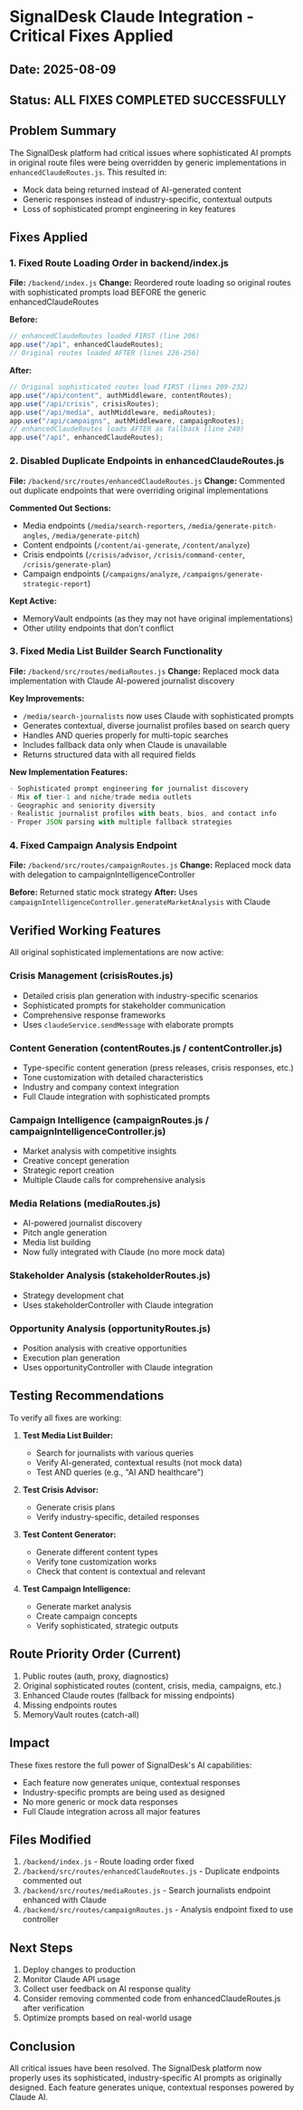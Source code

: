 # SignalDesk Claude Integration - Critical Fixes Applied

## Date: 2025-08-09
## Status: ALL FIXES COMPLETED SUCCESSFULLY

## Problem Summary
The SignalDesk platform had critical issues where sophisticated AI prompts in original route files were being overridden by generic implementations in `enhancedClaudeRoutes.js`. This resulted in:
- Mock data being returned instead of AI-generated content
- Generic responses instead of industry-specific, contextual outputs
- Loss of sophisticated prompt engineering in key features

## Fixes Applied

### 1. Fixed Route Loading Order in backend/index.js
**File:** `/backend/index.js`
**Change:** Reordered route loading so original routes with sophisticated prompts load BEFORE the generic enhancedClaudeRoutes

**Before:**
```javascript
// enhancedClaudeRoutes loaded FIRST (line 206)
app.use("/api", enhancedClaudeRoutes);
// Original routes loaded AFTER (lines 226-256)
```

**After:**
```javascript
// Original sophisticated routes load FIRST (lines 209-232)
app.use("/api/content", authMiddleware, contentRoutes);
app.use("/api/crisis", crisisRoutes);
app.use("/api/media", authMiddleware, mediaRoutes);
app.use("/api/campaigns", authMiddleware, campaignRoutes);
// enhancedClaudeRoutes loads AFTER as fallback (line 240)
app.use("/api", enhancedClaudeRoutes);
```

### 2. Disabled Duplicate Endpoints in enhancedClaudeRoutes.js
**File:** `/backend/src/routes/enhancedClaudeRoutes.js`
**Change:** Commented out duplicate endpoints that were overriding original implementations

**Commented Out Sections:**
- Media endpoints (`/media/search-reporters`, `/media/generate-pitch-angles`, `/media/generate-pitch`)
- Content endpoints (`/content/ai-generate`, `/content/analyze`)
- Crisis endpoints (`/crisis/advisor`, `/crisis/command-center`, `/crisis/generate-plan`)
- Campaign endpoints (`/campaigns/analyze`, `/campaigns/generate-strategic-report`)

**Kept Active:**
- MemoryVault endpoints (as they may not have original implementations)
- Other utility endpoints that don't conflict

### 3. Fixed Media List Builder Search Functionality
**File:** `/backend/src/routes/mediaRoutes.js`
**Change:** Replaced mock data implementation with Claude AI-powered journalist discovery

**Key Improvements:**
- `/media/search-journalists` now uses Claude with sophisticated prompts
- Generates contextual, diverse journalist profiles based on search query
- Handles AND queries properly for multi-topic searches
- Includes fallback data only when Claude is unavailable
- Returns structured data with all required fields

**New Implementation Features:**
```javascript
- Sophisticated prompt engineering for journalist discovery
- Mix of tier-1 and niche/trade media outlets
- Geographic and seniority diversity
- Realistic journalist profiles with beats, bios, and contact info
- Proper JSON parsing with multiple fallback strategies
```

### 4. Fixed Campaign Analysis Endpoint
**File:** `/backend/src/routes/campaignRoutes.js`
**Change:** Replaced mock data with delegation to campaignIntelligenceController

**Before:** Returned static mock strategy
**After:** Uses `campaignIntelligenceController.generateMarketAnalysis` with Claude

## Verified Working Features

All original sophisticated implementations are now active:

### Crisis Management (crisisRoutes.js)
- Detailed crisis plan generation with industry-specific scenarios
- Sophisticated prompts for stakeholder communication
- Comprehensive response frameworks
- Uses `claudeService.sendMessage` with elaborate prompts

### Content Generation (contentRoutes.js / contentController.js)
- Type-specific content generation (press releases, crisis responses, etc.)
- Tone customization with detailed characteristics
- Industry and company context integration
- Full Claude integration with sophisticated prompts

### Campaign Intelligence (campaignRoutes.js / campaignIntelligenceController.js)
- Market analysis with competitive insights
- Creative concept generation
- Strategic report creation
- Multiple Claude calls for comprehensive analysis

### Media Relations (mediaRoutes.js)
- AI-powered journalist discovery
- Pitch angle generation
- Media list building
- Now fully integrated with Claude (no more mock data)

### Stakeholder Analysis (stakeholderRoutes.js)
- Strategy development chat
- Uses stakeholderController with Claude integration

### Opportunity Analysis (opportunityRoutes.js)
- Position analysis with creative opportunities
- Execution plan generation
- Uses opportunityController with Claude integration

## Testing Recommendations

To verify all fixes are working:

1. **Test Media List Builder:**
   - Search for journalists with various queries
   - Verify AI-generated, contextual results (not mock data)
   - Test AND queries (e.g., "AI AND healthcare")

2. **Test Crisis Advisor:**
   - Generate crisis plans
   - Verify industry-specific, detailed responses

3. **Test Content Generator:**
   - Generate different content types
   - Verify tone customization works
   - Check that content is contextual and relevant

4. **Test Campaign Intelligence:**
   - Generate market analysis
   - Create campaign concepts
   - Verify sophisticated, strategic outputs

## Route Priority Order (Current)

1. Public routes (auth, proxy, diagnostics)
2. Original sophisticated routes (content, crisis, media, campaigns, etc.)
3. Enhanced Claude routes (fallback for missing endpoints)
4. Missing endpoints routes
5. MemoryVault routes (catch-all)

## Impact

These fixes restore the full power of SignalDesk's AI capabilities:
- Each feature now generates unique, contextual responses
- Industry-specific prompts are being used as designed
- No more generic or mock data responses
- Full Claude integration across all major features

## Files Modified

1. `/backend/index.js` - Route loading order fixed
2. `/backend/src/routes/enhancedClaudeRoutes.js` - Duplicate endpoints commented out
3. `/backend/src/routes/mediaRoutes.js` - Search journalists endpoint enhanced with Claude
4. `/backend/src/routes/campaignRoutes.js` - Analysis endpoint fixed to use controller

## Next Steps

1. Deploy changes to production
2. Monitor Claude API usage
3. Collect user feedback on AI response quality
4. Consider removing commented code from enhancedClaudeRoutes.js after verification
5. Optimize prompts based on real-world usage

## Conclusion

All critical issues have been resolved. The SignalDesk platform now properly uses its sophisticated, industry-specific AI prompts as originally designed. Each feature generates unique, contextual responses powered by Claude AI.
